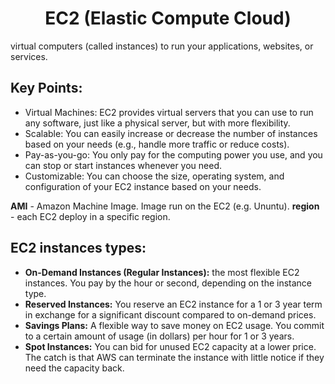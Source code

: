 <div align="center">

# **EC2 (Elastic Compute Cloud)**

</div>

virtual computers (called instances) to run your applications, websites, or services.

## Key Points:

  * Virtual Machines: EC2 provides virtual servers that you can use to run any software, just like a physical server, but with more flexibility.
  * Scalable: You can easily increase or decrease the number of instances based on your needs (e.g., handle more traffic or reduce costs).
  * Pay-as-you-go: You only pay for the computing power you use, and you can stop or start instances whenever you need.
  * Customizable: You can choose the size, operating system, and configuration of your EC2 instance based on your needs.

__AMI__ - Amazon Machine Image. Image run on the EC2 (e.g. Ununtu).
__region__ - each EC2 deploy in a specific region.

## EC2 instances types:

  * __On-Demand Instances (Regular Instances):__ the most flexible EC2 instances. You pay by the hour or second, depending on the instance type.
  * __Reserved Instances:__ You reserve an EC2 instance for a 1 or 3 year term in exchange for a significant discount compared to on-demand prices.
  * __Savings Plans:__ A flexible way to save money on EC2 usage. You commit to a certain amount of usage (in dollars) per hour for 1 or 3 years.
  * __Spot Instances:__  You can bid for unused EC2 capacity at a lower price. The catch is that AWS can terminate the instance with little notice if they need the capacity back.

